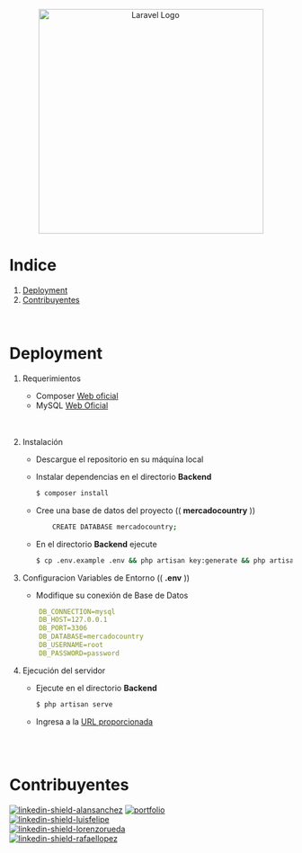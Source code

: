 <p align="center"><a href="https://laravel.com" target="_blank"><img src="https://raw.githubusercontent.com/laravel/art/master/logo-lockup/5%20SVG/2%20CMYK/1%20Full%20Color/laravel-logolockup-cmyk-red.svg" width="400" alt="Laravel Logo"></a></p>


# Indice

1. [Deployment](#deployment)
2. [Contribuyentes](#contribuyentes)

<br>

# Deployment
<a href="#deployment"></a>
1) Requerimientos 
    * Composer [Web oficial](https://getcomposer.org/download/)
    * MySQL [Web Oficial](https://www.mysql.com/downloads/)
    <br>
    <br>
2) Instalación
    * Descargue el repositorio en su máquina local
    * Instalar dependencias en el directorio **Backend**
     
        ```bash
        $ composer install
        ```

    * Cree una base de datos del proyecto (( **mercadocountry** ))
    
        ```bash
            CREATE DATABASE mercadocountry;
        ```

    * En el directorio **Backend** ejecute
        
        ```bash
        $ cp .env.example .env && php artisan key:generate && php artisan migrate
        ```

3) Configuracion Variables de Entorno (( **.env** ))
    * Modifique su conexión de Base de Datos

    ```yaml
        DB_CONNECTION=mysql
        DB_HOST=127.0.0.1
        DB_PORT=3306
        DB_DATABASE=mercadocountry
        DB_USERNAME=root
        DB_PASSWORD=password
    ```

4) Ejecución del servidor
    * Ejecute en el directorio **Backend**

        ```bash
        $ php artisan serve
        ```

    * Ingresa a la [URL proporcionada](http://localhost:8000)
<br>
<br>

# Contribuyentes
<a href="#contribuyentes"></a>

[![linkedin-shield-alansanchez]][linkedin-alansanchez-url] [![portfolio]][portfolio-alansanchez] <br>
[![linkedin-shield-luisfelipe]][linkedin-luisfelipe-url]  <br>
[![linkedin-shield-lorenzorueda]][linkedin-lorenzorueda-url]  <br>
[![linkedin-shield-rafaellopez]][linkedin-rafaellopez-url]  <br>


<!-- Enlaces LinkedIn -->

[portfolio]: https://img.shields.io/badge/-Porfolio-orange?style=for-the-badge&logo=appveyor

[linkedin-shield-alansanchez]: https://img.shields.io/badge/-Alan_Sanchez-black.svg?style=for-the-badge&logo=linkedin&color=0A66C2
[linkedin-alansanchez-url]: https://linkedin.com/in/alansanchez96
[portfolio-alansanchez]: https://dev-alansan.netlify.app/

[linkedin-shield-luisfelipe]: https://img.shields.io/badge/-Luis_Felipe-black.svg?style=for-the-badge&logo=linkedin&color=0A66C2
[linkedin-luisfelipe-url]: https://www.linkedin.com/in/luis-felipe-fern%C3%A1ndez-betancur-474639267/

[linkedin-shield-lorenzorueda]: https://img.shields.io/badge/-Lorenzo_Rueda-black.svg?style=for-the-badge&logo=linkedin&color=0A66C2
[linkedin-lorenzorueda-url]: https://www.linkedin.com/in/lorenzo-rueda-582758263/

[linkedin-shield-rafaellopez]: https://img.shields.io/badge/-Rafael_Lopez-black.svg?style=for-the-badge&logo=linkedin&color=0A66C2
[linkedin-rafaellopez-url]: https://www.linkedin.com/in/rafael-lopez-942610247/

